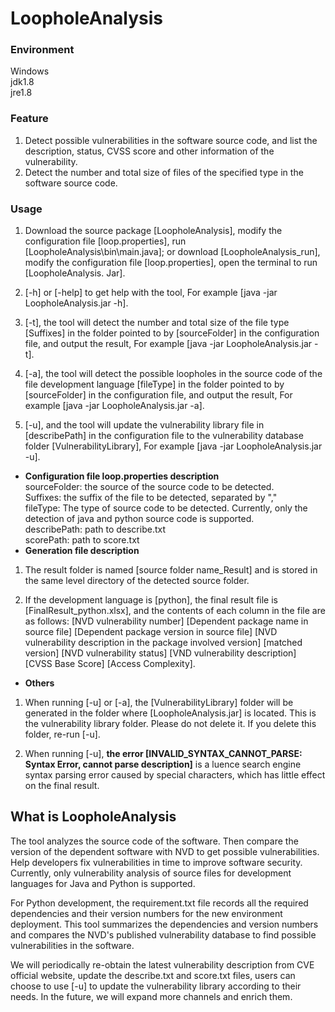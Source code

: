 # LoopholeAnalysis
### Environment
Windows  
jdk1.8  
jre1.8  

### Feature
1. Detect possible vulnerabilities in the software source code, and list the description, status, 
CVSS score and other information of the vulnerability.  
2. Detect the number and total size of files of the specified type in the software source code.  

### Usage
1. Download the source package [LoopholeAnalysis], modify the configuration file [loop.properties], 
run [LoopholeAnalysis\bin\main.java]; or download [LoopholeAnalysis_run], modify the configuration file 
[loop.properties], open the terminal to run [LoopholeAnalysis. Jar].  

2. [-h] or [-help] to get help with the tool, For example [java -jar LoopholeAnalysis.jar -h].  

3. [-t], the tool will detect the number and total size of the file type [Suffixes] in the folder 
pointed to by [sourceFolder] in the configuration file, and output the result, For example [java -jar LoopholeAnalysis.jar -t].  

4. [-a], the tool will detect the possible loopholes in the source code of the file development 
language [fileType] in the folder pointed to by [sourceFolder] in the configuration file, 
and output the result, For example [java -jar LoopholeAnalysis.jar -a].  

5. [-u], and the tool will update the vulnerability library file in [describePath] in the configuration file 
to the vulnerability database folder [VulnerabilityLibrary], For example [java -jar LoopholeAnalysis.jar -u].  

* **Configuration file loop.properties description**  
			sourceFolder: the source of the source code to be detected.  
			Suffixes: the suffix of the file to be detected, separated by ","  
			fileType: The type of source code to be detected. Currently, only the detection of 
			java and python source code is supported.  
			describePath: path to describe.txt  
			scorePath: path to score.txt  
* **Generation file description**
1. The result folder is named [source folder name_Result] and is stored in the same level directory of the detected source folder.  

2. If the development language is [python], the final result file is [FinalResult_python.xlsx], and the contents 
of each column in the file are as follows:
[NVD vulnerability number] [Dependent package name in source file] [Dependent package version in source file] 
[NVD vulnerability description in the package involved version] [matched version] [NVD vulnerability status] 
[VND vulnerability description] [CVSS Base Score] [Access Complexity].

* **Others**
1. When running [-u] or [-a], the [VulnerabilityLibrary] folder will be generated in the folder where 
[LoopholeAnalysis.jar] is located. This is the vulnerability library folder. Please do not delete it. If you delete this folder, re-run [-u].  

2. When running [-u], **the error [INVALID_SYNTAX_CANNOT_PARSE: Syntax Error, cannot parse description]** 
is a luence search engine syntax parsing error caused by special characters, which has little effect on the final result.

## What is LoopholeAnalysis
The tool analyzes the source code of the software. Then compare the version of the dependent software 
with NVD to get possible vulnerabilities. Help developers fix vulnerabilities in time to improve software 
security. Currently, only vulnerability analysis of source files for development languages for Java and 
Python is supported.  

For Python development, the requirement.txt file records all the required dependencies and their version numbers 
for the new environment deployment. This tool summarizes the dependencies and version numbers and compares 
the NVD's published vulnerability database to find possible vulnerabilities in the software.  

We will periodically re-obtain the latest vulnerability description from CVE official website,
 update the describe.txt and score.txt files, users can choose to use [-u] to update the vulnerability
 library according to their needs. In the future, we will expand more channels and enrich them.  
 